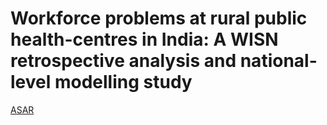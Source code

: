# Workforce problems at rural public health-centres in India: A WISN retrospective analysis and national-level modelling study  
[ASAR](asarforindia.org)